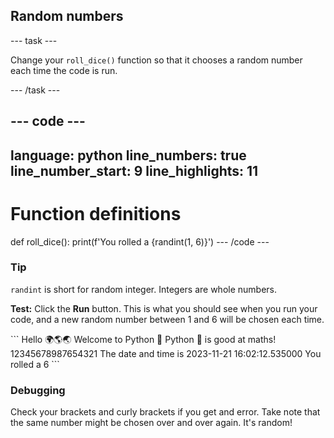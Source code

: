 <h2 class="c-project-heading--task">Random numbers</h2>

--- task ---

Change your `roll_dice()` function so that it chooses a random number each time the code is run.

--- /task ---

--- code ---
---
language: python
line_numbers: true
line_number_start: 9
line_highlights: 11
---
# Function definitions 
def roll_dice():
    print(f'You rolled a {randint(1, 6)}')
--- /code ---

<div class="c-project-callout c-project-callout--tip">

### Tip

`randint` is short for random integer. Integers are whole numbers.

</div>

**Test:** Click the **Run** button.
This is what you should see when you run your code, and a new random number between 1 and 6 will be chosen each time.

<div class="c-project-output">
```
Hello 🌍🌎🌏
Welcome to Python 🐍
Python 🐍 is good at maths!
12345678987654321
The date and time is 2023-11-21 16:02:12.535000
You rolled a 6
```
</div>

<div class="c-project-callout c-project-callout--debug">

### Debugging

Check your brackets and curly brackets if you get and error. Take note that the same number might be chosen over and over again. It's random!

</div>
